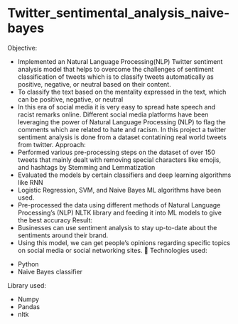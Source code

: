 # Twitter_sentimental_analysis_naive-bayes
Objective:
- Implemented an Natural Language Processing(NLP) Twitter sentiment analysis model that helps to overcome
the challenges of sentiment classification of tweets which is to classify tweets automatically as positive, negative,
or neutral based on their content.
- To classify the text based on the mentality expressed in the text, which can be positive, negative, or neutral
- In this era of social media it is very easy to spread hate speech and racist remarks online. Different social media platforms have been leveraging the power of Natural Language Processing (NLP) to flag the comments which are related to hate and racism. In this project a twitter sentiment analysis is done from a dataset contatining real world tweets from twitter.
Approach:
- Performed various pre-processing steps on the dataset of over 150 tweets that mainly dealt with removing special
characters like emojis, and hashtags by Stemming and Lemmatization
- Evaluated the models by certain classifiers and deep learning algorithms like RNN
- Logistic Regression, SVM, and Naive Bayes ML algorithms have been used.
- Pre-processed the data using different methods of Natural Language Processing’s (NLP) NLTK library and
feeding it into ML models to give the best accuracy
Result:
 - Businesses can use sentiment analysis to stay up-to-date about the sentiments around their brand.
- Using this model, we can get people’s opinions regarding specific topics on social media or social networking sites.
 🔧 Technologies used:
* Python
* Naive Bayes classifier

 Library used:
* Numpy
* Pandas
* nltk
